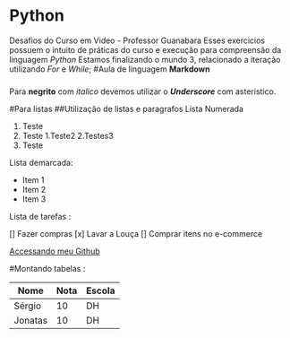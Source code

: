 # Python
 Desafios do Curso em Video - Professor Guanabara
Esses exercicios possuem o intuito de práticas do curso e execução para compreensão da linguagem *Python*
Estamos finalizando o mundo 3, relacionado a iteração utilizando *For* e *While*;
#Aula de linguagem **Markdown**
###
Para **negrito** com *italico* devemos utilizar o __*Underscore*__ com asteristico.

#Para listas
##Utilização de listas e paragrafos
Lista Numerada
1. Teste
2. Teste
   1.Teste2
   2.Testes3
3. Teste

Lista demarcada:

* Item 1
* Item 2
* Item 3

Lista de tarefas :

[] Fazer compras
[x] Lavar a Louça
[] Comprar itens no e-commerce

[Accessando meu Github](https://sergioboff.github.io)

#Montando tabelas :

Nome | Nota | Escola
---|---|---|
Sérgio | 10 | DH
Jonatas | 10 | DH

